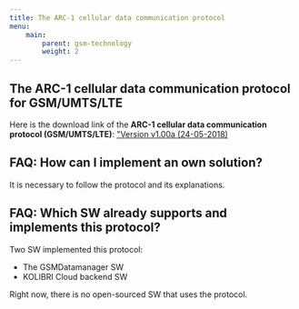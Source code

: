 ```yaml
---
title: The ARC-1 cellular data communication protocol
menu:
    main:
        parent: gsm-technology
        weight: 2
---
```


## The ARC-1 cellular data communication protocol for GSM/UMTS/LTE
Here is the download link of the **ARC-1 cellular data communication protocol (GSM/UMTS/LTE)**:
["Version v1.00a (24-05-2018)](https://docs.kolibricloud.ch/sending-technology/ARC-1%20Cellular%20data%20communication%20protocol%20(GSM%20UMTS%20LTE)%20v1.00a.pdf)  


## FAQ: How can I implement an own solution?
It is necessary to follow the protocol and its explanations.  


## FAQ: Which SW already supports and implements this protocol?
Two SW implemented this protocol:  
  - The GSMDatamanager SW  
  - KOLIBRI Cloud backend SW  
  
Right now, there is no open-sourced SW that uses the protocol.  